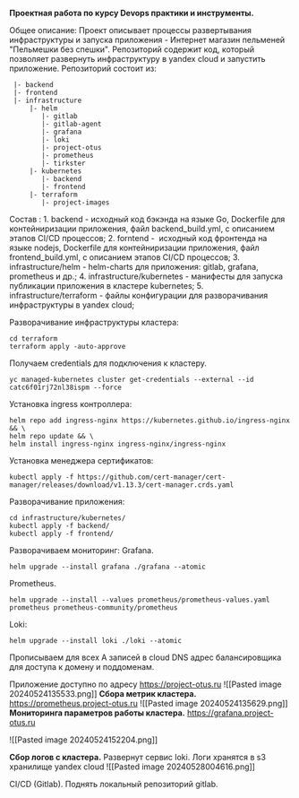**Проектная работа по курсу Devops практики и инструменты.**

Общее описание:
	Проект описывает процессы развертывания инфраструктуры и запуска приложения - Интернет магазин пельменей "Пельмешки без спешки".
Репозиторий содержит код, который позволяет развернуть инфраструктуру в yandex cloud и запустить приложение. 
Репозиторий состоит из:
```
 |- backend        
 |- frontend       
 |- infrastructure
     |- helm       
        |- gitlab
        |- gitlab-agent
        |- grafana
        |- loki
	    |- project-otus
        |- prometheus
        |- tirkster
     |- kubernetes
        |- backend
        |- frontend
     |- terraform
        |- project-images

```
Cостав :
	1. backend - исходный код бэкэнда на языке Go, Dockerfile для контейниризации приложения, файл backend_build.yml, с описанием этапов CI/CD процессов;
	2. forntend -  исходный код фронтенда на языке nodejs, Dockerfile для контейниризации приложения, файл frontend_build.yml, c описанием этапов CI/CD процессов;
	3. infrastructure/helm - helm-charts для приложения: gitlab, grafana, prometheus и др.;
	4. infrastructure/kubernetes - манифесты для запуска публикации приложения в кластере kubernetes;
 	5. infrastructure/terraform - файлы конфигурации для разворачивания инфраструктуры в yandex cloud;

Разворачивание инфраструктуры кластера:

```
cd terraform
terraform apply -auto-approve
```
Получаем credentials для подключения к кластеру.
```
yc managed-kubernetes cluster get-credentials --external --id catc6f01rj72nl38ispm --force

```
Установка ingress контроллера:
```
helm repo add ingress-nginx https://kubernetes.github.io/ingress-nginx && \
helm repo update && \
helm install ingress-nginx ingress-nginx/ingress-nginx
```

Установка менеджера сертификатов:
```
kubectl apply -f https://github.com/cert-manager/cert-manager/releases/download/v1.13.3/cert-manager.crds.yaml
```
Разворачивание приложения:
```
cd infrastructure/kubernetes/
kubectl apply -f backend/
kubectl apply -f frontend/
```

Разворачиваем мониторинг:
Grafana.
```
helm upgrade --install grafana ./grafana --atomic
```
Prometheus.
```
helm upgrade --install --values prometheus/prometheus-values.yaml prometheus prometheus-community/prometheus
```
Loki:
```
helm upgrade --install loki ./loki --atomic
```
Прописываем для всех А записей в cloud DNS адрес балансировщика для доступа к домену и поддоменам.


Приложение доступно по адресу https://project-otus.ru
![[Pasted image 20240524135533.png]]
**Сбора метрик кластера.**  https://prometheus.project-otus.ru
	![[Pasted image 20240524135629.png]]
**Мониторинга параметров работы кластера.** https://grafana.project-otus.ru

![[Pasted image 20240524152204.png]]

**Сбор логов с кластера.**
Развернут сервис loki. Логи хранятся в s3 хранилище yandex cloud
![[Pasted image 20240528004616.png]]

CI/CD (Gitlab).
Поднять локальный репозиторий gitlab.

```

```
